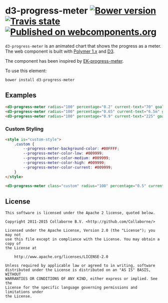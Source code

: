d3-progress-meter [![Bower version](https://badge.fury.io/bo/d3-progress-meter.svg)](http://badge.fury.io/bo/d3-progress-meter) [![Travis state](https://travis-ci.org/Collaborne/d3-progress-meter.svg?branch=master)](https://travis-ci.org/Collaborne/d3-progress-meter) [![Published on webcomponents.org](https://img.shields.io/badge/webcomponents.org-published-blue.svg)](https://www.webcomponents.org/element/Collaborne/d3-progress-meter)
=================

`d3-progress-meter` is an animated chart that shows the progress as a meter. The web component is built with [Polymer 1.x](https://www.polymer-project.org) and [D3](http://d3js.org).

The component has been inspired by [EK-progress-meter](https://github.com/pinkhominid/ek-progress-meter).

To use this element:

`bower install d3-progress-meter`

## Examples

<!--
```
<custom-element-demo>
  <template>
    <link rel="import" href="d3-progress-meter.html">
    <next-code-block></next-code-block>
  </template>
</custom-element-demo>
```
-->

```html
<d3-progress-meter radius="100" percentage="0.2" current-text="70" goal-text="Goal: 200" type-text="transactions"></d3-progress-meter>
<d3-progress-meter radius="100" percentage="0.65" current-text="6.5m" goal-text="Goal: $10m" type-text="revenue"></d3-progress-meter>
<d3-progress-meter radius="100" percentage="0.9" current-text="225" goal-text="Goal: 250" type-text="points"></d3-progress-meter>
```

### Custom Styling

<!--
```
<custom-element-demo>
  <template>
    <link rel="import" href="d3-progress-meter.html">
    <next-code-block></next-code-block>
  </template>
</custom-element-demo>
```
-->

```html
<style is="custom-style">
    .custom {
        --progress-meter-background-color: #00FFFF;
        --progress-meter-color-low: #009999;
        --progress-meter-color-medium: #009999;
        --progress-meter-color-high: #009999;
        --progress-meter-color-current: #009999;
    }
</style>

<d3-progress-meter class="custom" radius="100" percentage="0.5" current-text="10" goal-text="Goal: 20" type-text="Visits" caption="New visits per day"></d3-progress-meter>
```

## License

    This software is licensed under the Apache 2 license, quoted below.

    Copyright 2011-2015 Collaborne B.V. <http://github.com/Collaborne/>

    Licensed under the Apache License, Version 2.0 (the "License"); you may not
    use this file except in compliance with the License. You may obtain a copy of
    the License at

        http://www.apache.org/licenses/LICENSE-2.0

    Unless required by applicable law or agreed to in writing, software
    distributed under the License is distributed on an "AS IS" BASIS, WITHOUT
    WARRANTIES OR CONDITIONS OF ANY KIND, either express or implied. See the
    License for the specific language governing permissions and limitations under
    the License.
    
